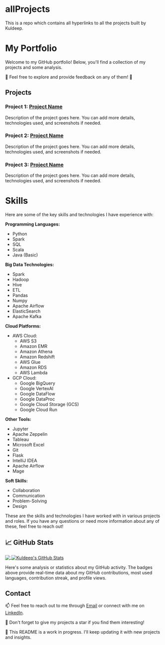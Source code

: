 # allProjects
This is a repo which contains all hyperlinks to all the projects built by Kuldeep.

# My Portfolio

Welcome to my GitHub portfolio! Below, you'll find a collection of my projects and some analysis.

🚀 Feel free to explore and provide feedback on any of them! 🚀

## Projects

### Project 1: [Project Name](link-to-project)
Description of the project goes here. You can add more details, technologies used, and screenshots if needed.

### Project 2: [Project Name](link-to-project)
Description of the project goes here. You can add more details, technologies used, and screenshots if needed.

### Project 3: [Project Name](link-to-project)
Description of the project goes here. You can add more details, technologies used, and screenshots if needed.

# Skills

Here are some of the key skills and technologies I have experience with:

**Programming Languages:**
- Python
- Spark
- SQL
- Scala
- Java (Basic)

**Big Data Technologies:**
- Spark
- Hadoop
- Hive
- ETL
- Pandas
- Numpy
- Apache Airflow
- ElasticSearch
- Apache Kafka

**Cloud Platforms:**
- AWS Cloud:
  - AWS S3
  - Amazon EMR
  - Amazon Athena
  - Amazon Redshift
  - AWS Glue
  - Amazon RDS
  - AWS Lambda
- GCP Cloud:
  - Google BigQuery
  - Google VertexAI
  - Google DataFlow
  - Google DataProc
  - Google Cloud Storage (GCS)
  - Google Cloud Run

**Other Tools:**
- Jupyter
- Apache Zeppelin
- Tableau
- Microsoft Excel
- Git
- Flask
- IntelliJ IDEA
- Apache Airflow
- Mage

**Soft Skills:**
- Collaboration
- Communication
- Problem-Solving
- Design

These are the skills and technologies I have worked with in various projects and roles. If you have any questions or need more information about any of these, feel free to reach out!


## &#x1f4c8; GitHub Stats

<a href="https://github.com/kuldeep27396/kuldeep27396">
  <img align="center" src="https://github-readme-stats.vercel.app/api/top-langs/?username=kuldeep27396&hide=java,html,tex&title_color=ffffff&text_color=c9cacc&icon_color=2bbc8a&bg_color=1d1f21" />
</a>
<a href="https://github.com/kuldeep27396/kuldeep27396">
  <img align="center" src="https://github-readme-stats.vercel.app/api?username=kuldeep27396&show_icons=true&line_height=27&count_private=true&title_color=ffffff&text_color=c9cacc&icon_color=2bbc8a&bg_color=1d1f21" alt="Kuldeep's GitHub Stats" />
</a>
  

Here's some analysis or statistics about my GitHub activity. The badges above provide real-time data about my GitHub contributions, most used languages, contribution streak, and profile views.

## Contact

📫 Feel free to reach out to me through [Email](mailto:kuldeep27396@gmail.com) or connect with me on [LinkedIn](https://www.linkedin.com/in/kuldeep27396/).

🌟 Don't forget to give my projects a star if you find them interesting!

🚧 This README is a work in progress. I'll keep updating it with new projects and insights.
